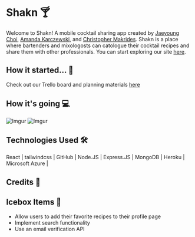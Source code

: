 # Shakn 🍸

Welcome to Shakn! A mobile cocktail sharing app created by [Jaeyoung Choi](https://github.com/choijyoung), [Amanda Karczewski](https://github.com/ajkarczewski), and [Christopher Makrides](https://github.com/cmakride). Shakn is a place where bartenders and mixologosts can catologue their cocktail recipes and share them with other professionals. You can start exploring our site [here](https://shakn-front-end.herokuapp.com/).

## How it started... 📝
Check out our Trello board and planning materials [here](https://trello.com/b/L6dbiTqe/cocktail-app-p3)

## How it's going 💻
![Imgur](https://i.imgur.com/PlixQPP.png)
![Imgur](https://i.imgur.com/DBJeufn.png)

## Technologies Used 🛠

React | tailwindcss | GitHub | Node.JS | Express.JS | MongoDB | Heroku | Microsoft Azure | 

## Credits 🖤


## Icebox Items 🧊 

- Allow users to add their favorite recipes to their profile page
- Implement search functionality
- Use an email verification API